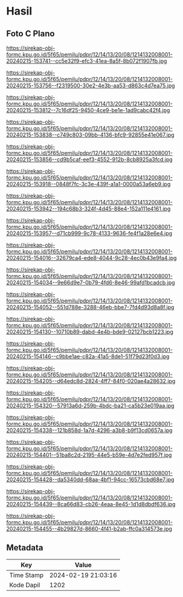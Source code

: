 # Hasil

## Foto C Plano

https://sirekap-obj-formc.kpu.go.id/5f65/pemilu/pdpr/12/14/13/20/08/1214132008001-20240215-153741--cc5e32f9-efc3-41ea-8a5f-8b072f1907fb.jpg

https://sirekap-obj-formc.kpu.go.id/5f65/pemilu/pdpr/12/14/13/20/08/1214132008001-20240215-153756--f2319500-30e2-4e3b-aa53-d863c4d7ea75.jpg

https://sirekap-obj-formc.kpu.go.id/5f65/pemilu/pdpr/12/14/13/20/08/1214132008001-20240215-153812--7c16df25-9450-4ce9-be1e-1ad9cabc42f4.jpg

https://sirekap-obj-formc.kpu.go.id/5f65/pemilu/pdpr/12/14/13/20/08/1214132008001-20240215-153838--c749c803-09bb-4136-bfc9-92855e41e067.jpg

https://sirekap-obj-formc.kpu.go.id/5f65/pemilu/pdpr/12/14/13/20/08/1214132008001-20240215-153856--cd9b5caf-eef3-4552-912b-8cb8925a3fcd.jpg

https://sirekap-obj-formc.kpu.go.id/5f65/pemilu/pdpr/12/14/13/20/08/1214132008001-20240215-153918--0848f7fc-3c3e-439f-a1a1-0000a53a6eb9.jpg

https://sirekap-obj-formc.kpu.go.id/5f65/pemilu/pdpr/12/14/13/20/08/1214132008001-20240215-153942--194c68b3-324f-4d45-88e4-152a111e4161.jpg

https://sirekap-obj-formc.kpu.go.id/5f65/pemilu/pdpr/12/14/13/20/08/1214132008001-20240215-153957--d71cb999-9c78-4133-9636-fe4f1a28e6e4.jpg

https://sirekap-obj-formc.kpu.go.id/5f65/pemilu/pdpr/12/14/13/20/08/1214132008001-20240215-154016--32679ca4-ede8-4044-9c28-4ec0b43e9fa4.jpg

https://sirekap-obj-formc.kpu.go.id/5f65/pemilu/pdpr/12/14/13/20/08/1214132008001-20240215-154034--9e66d9e7-0b79-4fd6-8e46-99afd1bcadcb.jpg

https://sirekap-obj-formc.kpu.go.id/5f65/pemilu/pdpr/12/14/13/20/08/1214132008001-20240215-154052--551d788e-3288-46eb-bbe7-7fd4d93d8a8f.jpg

https://sirekap-obj-formc.kpu.go.id/5f65/pemilu/pdpr/12/14/13/20/08/1214132008001-20240215-154130--10710b89-dabd-4e4b-bde9-02127bcb1223.jpg

https://sirekap-obj-formc.kpu.go.id/5f65/pemilu/pdpr/12/14/13/20/08/1214132008001-20240215-154146--c9bbe1ae-c82a-41a5-8de1-51f79d23f0d3.jpg

https://sirekap-obj-formc.kpu.go.id/5f65/pemilu/pdpr/12/14/13/20/08/1214132008001-20240215-154205--d64edc8d-2824-4ff7-84f0-020ae4a28632.jpg

https://sirekap-obj-formc.kpu.go.id/5f65/pemilu/pdpr/12/14/13/20/08/1214132008001-20240215-154320--57913a6d-259b-4bdc-ba21-ca5b23e019aa.jpg

https://sirekap-obj-formc.kpu.go.id/5f65/pemilu/pdpr/12/14/13/20/08/1214132008001-20240215-154338--121b858d-1a7d-4296-a3b8-b9f13cd0657a.jpg

https://sirekap-obj-formc.kpu.go.id/5f65/pemilu/pdpr/12/14/13/20/08/1214132008001-20240215-154401--51ba8c2d-2195-44e5-b59e-4d7e2fed957f.jpg

https://sirekap-obj-formc.kpu.go.id/5f65/pemilu/pdpr/12/14/13/20/08/1214132008001-20240215-154428--da5340dd-68aa-4bf1-94cc-16573cbd68e7.jpg

https://sirekap-obj-formc.kpu.go.id/5f65/pemilu/pdpr/12/14/13/20/08/1214132008001-20240215-154439--8ca66d83-cb26-4eaa-8e45-1d1d8dbdf636.jpg

https://sirekap-obj-formc.kpu.go.id/5f65/pemilu/pdpr/12/14/13/20/08/1214132008001-20240215-154455--4b29827d-8660-4f41-b2ab-ffc0a314573e.jpg


## Metadata

| Key        | Value               |
| ---------- | ------------------- |
| Time Stamp | 2024-02-19 21:03:16 |
| Kode Dapil | 1202                |



